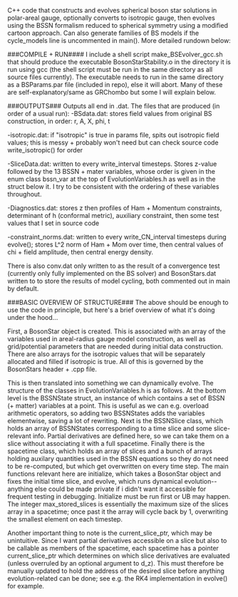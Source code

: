 C++ code that constructs and evolves spherical boson star solutions in polar-areal gauge, optionally converts to isotropic gauge, then evolves using the BSSN formalism reduced to spherical symmetry using a modified cartoon approach.
Can also generate families of BS models if the cycle_models line is uncommented in main(). More detailed rundown below:

###COMPILE + RUN####
I include a shell script make_BSEvolver_gcc.sh that should produce the executable BosonStarStability.o in the directory it is run using gcc (the shell script must be run in the same directory as all source files currently).
The executable needs to run in the same directory as a BSParams.par file (included in repo), else it will abort. Many of these are self-explanatory/same as GRChombo but some I will explain below.

###OUTPUTS###
Outputs all end in .dat. The files that are produced (in order of a usual run):
-BSdata.dat: stores field values from original BS construction, in order: r, A, X, phi, t

-isotropic.dat: if "isotropic" is true in params file, spits out isotropic field values; this is messy + probably won't need but can check source code write_isotropic() for order

-SliceData.dat: written to every write_interval timesteps. Stores z-value followed by the 13 BSSN + mater variables, whose order is given in the enum class bssn_var at the top of EvolutionVariables.h as well as in the struct below it.
I try to be consistent with the ordering of these variables throughout.

-Diagnostics.dat: stores z then profiles of  Ham + Momentum constraints, determinant of h (conformal metric), auxiliary constraint, then some test values that I set in source code

-constraint_norms.dat: written to every write_CN_interval timesteps during evolve(); stores L^2 norm of Ham + Mom over time, then central values of chi + field amplitude, then central energy density.

There is also conv.dat only written to as the result of a convergence test (currently only fully implemented on the BS solver) and BosonStars.dat written to to store the results of model cycling, both commented out in main by default.

###BASIC OVERVIEW OF STRUCTURE###
The above should be enough to use the code in principle, but here's a brief overview of what it's doing under the hood...

First, a BosonStar object is created. This is associated with an array of the variables used in areal-radius gauge model construction, as well as grid/potential parameters that are needed during initial data construction.
There are also arrays for the isotropic values that will be separately allocated and filled if isotropic is true. All of this is governed by the BosonStars header + .cpp file.

This is then translated into something we can dynamically evolve. The structure of the classes in EvolutionVariables.h is as follows. At the bottom level is the BSSNState struct, an instance of which contains a set of 
BSSN (+ matter) variables at a point. This is useful as we can e.g. overload arithmetic operators, so adding two BSSNStates adds the variables elementwise, saving a lot of rewriting.
Next is the BSSNSlice class, which holds an array of BSSNStates corresponding to a time slice and some slice-relevant info. Partial derivatives are defined here, so we can take them on a slice without associating it with a full spacetime.
Finally there is the spacetime class, which holds an array of slices and a bunch of arrays holding auxilary quantities used in the BSSN equations so they do not need to be re-computed, but which get overwritten on every time step.
The main functions relevant here are initialize, which takes a BosonStar object and fixes the initial time slice, and evolve, which runs dynamical evolution-- anything else could be made private if i didn't want it accessible for frequent
testing in debugging. Initialize must be run first or UB may happen. The integer max_stored_slices is essentially the maximum size of the slices array in a spacetime; once past it the array will cycle back by 1, overwriting the smallest
element on each timestep.

Another important thing to note is the current_slice_ptr, which may be unintuitive. Since I want partial derivatives accessible on a slice but also to be callable as members of the spacetime, each spacetime has a pointer
current_slice_ptr which determines on which slice derivatives are evaluated (unless overruled by an optional argument to d_z). This must therefore be manually updated to hold the address of the desired slice 
before anything evolution-related can be done; see e.g. the RK4 implementation in evolve() for example. 

